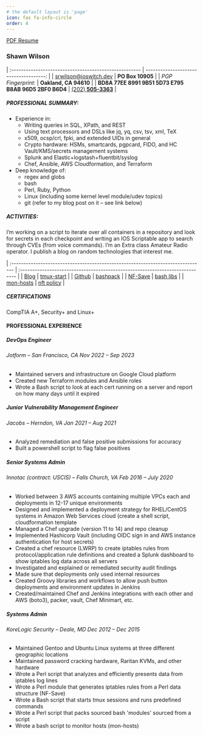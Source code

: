 ```yaml
---
# the default layout is 'page'
icon: fas fa-info-circle
order: 4
---
```


[PDF Resume](//static/docs/SRW_Resume_20231011.pdf)
### Shawn Wilson

| :----------------------------------------------------- | -------------------------------------: |
| [srwilson@ioswitch.dev](mailto:srwilson@ioswitch.dev)  | **PO Box 10905**                       |
| _PGP Fingerprint:_                                     | **Oakland, CA 94610**                  |
| **BD8A 77EE 8991 9B51 5D73 E795 B8AB 96D5 2BF0 B6D4**  | [(202) **505-3363**](tel:+12025053363) |

##### __PROFESSIONAL SUMMARY__:
- Experience in:
  + Writing queries in SQL, XPath, and REST
  + Using text processors and DSLs like jq, yq, csv, tsv, xml, TeX
  + x509, ocsp/crl, fpki, and extended UIDs in general
  + Crypto hardware: HSMs, smartcards, pgpcard, FIDO, and HC Vault/KMS/secrets management systems
  + Splunk and Elastic+logstash+fluentbit/syslog
  + Chef, Ansible, AWS Cloudformation, and Terraform
- Deep knowledge of:
  + regex and globs
  + bash
  + Perl, Ruby, Python
  + Linux (including some kernel level module/udev topics)
  + git (refer to my blog post on it – see link below)

##### __ACTIVITIES__:
I’m working on a script to iterate over all containers in a repository and look for secrets in each checkpoint and writing an IOS
Scriptable app to search through CVEs (from voice commands). I’m an Extra class Amateur Radio operator. I publish a blog on
random technologies that interest me.

| :------------------------------------------------------------------------------- | :---------------------------------------------------------------------------- |
| [Blog](http://ioswitch.dev)                                                      | [tmux-start](https://github.com/ag4ve/misc-scripts/blob/master/tmux-start.sh) |
| [Github](https://github.com/ag4ve)                                               | [bashpack](https://github.com/ag4ve/misc-scripts/blob/master/bashpack.pl)     |
| [NF-Save](https://github.com/ag4ve/NF-Save)                                      | [bash libs](https://github.com/ag4ve/bash-libs)                               |
| [mon-hosts](https://github.com/ag4ve/misc-scripts/blob/master/mon-hosts-packed)  | [nft policy](https://github.com/ag4ve/nft-policy)                             |


##### CERTIFICATIONS
CompTIA A+, Security+ and Linux+ 	

#### PROFESSIONAL EXPERIENCE

##### DevOps Engineer
###### Jotform – San Francisco, CA _Nov_ _2022_ _–_ _Sep_ _2023_
 * Maintained servers and infrastructure on Google Cloud platform
 * Created new Terraform modules and Ansible roles
 * Wrote a Bash script to look at each cert running on a server and report on how many days until it expired

##### Junior Vulnerability Management Engineer
###### Jacobs – Herndon, VA  _Jan_ _2021_ _–_ _Aug_ _2021_
 * Analyzed remediation and false positive submissions for accuracy
 * Built a powershell script to flag false positives

##### Senior Systems Admin
###### Innotac (contract: USCIS) – Falls Church, VA _Feb_ _2016_ _–_ _July_ _2020_
 * Worked between 3 AWS accounts containing multiple VPCs each and deployments in 12-17 unique environments
 * Designed and implemented a deployment strategy for RHEL/CentOS systems in Amazon Web Services cloud (create a shell script, cloudformation template
 * Managed a Chef upgrade (version 11 to 14) and repo cleanup
 * Implemented Hashicorp Vault (including OIDC sign in and AWS instance authentication for host secrets)
 * Created a chef resource (LWRP) to create iptables rules from protocol/application rule definitions and created a Splunk dashboard to show iptables log data across all servers
 * Investigated and explained or remediated security audit findings
 * Made sure that deployments only used internal resources
 * Created Groovy libraries and workflows to allow push button deployments and environment updates in Jenkins
 * Created/maintained Chef and Jenkins integrations with each other and AWS (boto3), packer, vault, Chef Minimart, etc.

##### Systems Admin
###### KoreLogic Security – Deale, MD _Dec_ _2012_ _–_ _Dec_ _2015_
 * Maintained Gentoo and Ubuntu Linux systems at three different geographic locations
 * Maintained password cracking hardware, Raritan KVMs, and other hardware
 * Wrote a Perl script that analyzes and efficiently presents data from iptables log lines
 * Wrote a Perl module that generates iptables rules from a Perl data structure (NF-Save)
 * Wrote a Bash script that starts tmux sessions and runs predefined commands
 * Wrote a Perl script that packs sourced bash 'modules' sourced from a script
 * Wrote a bash script to monitor hosts (mon-hosts)

